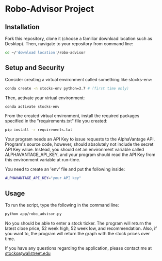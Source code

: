 # Robo-Advisor Project

## Installation
Fork this repository, clone it (choose a familiar download location such as Desktop). Then, navigate to your repository from command line:
```sh
cd ~/'download location'/robo-advisor
```
## Setup and Security
Consider creating a virtual environment called something like stocks-env:
```sh
conda create -n stocks-env python=3.7 # (first time only)
```
Then, activate your virtual environment:
```sh
conda activate stocks-env
```
From the created virtual environment, install the required packages specified in the "requirements.txt" file you created:
```sh
pip install -r requirements.txt
```
Your program needs an API Key to issue requests to the AlphaVantage API. Program's source code, however, should absolutely not include the secret API Key value. Instead, you should set an environment variable called ALPHAVANTAGE_API_KEY, and your program should read the API Key from this environment variable at run-time.

You need to create an 'env' file and put the following inside:
```sh
ALPHAVANTAGE_API_KEY="your API key"
```

## Usage
To run the script, type the following in the command line:
```sh
python app/robo_advisor.py
```

No you should be able to enter a stock ticker. 
The program will return the latest close price, 52 week high, 52 week low, and recommendation. Also, if you want to, the program will return the graph with the stock prices over time.

If you have any questions regarding the application, please contact me at stocks@wallstreet.edu